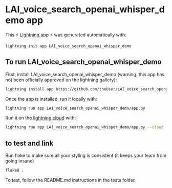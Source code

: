 # LAI_voice_search_openai_whisper_demo app

This ⚡ [Lightning app](lightning.ai) ⚡ was generated automatically with:

```bash
lightning init app LAI_voice_search_openai_whisper_demo
```

## To run LAI_voice_search_openai_whisper_demo

First, install LAI_voice_search_openai_whisper_demo (warning: this app has not been officially approved on the lightning gallery):

```bash
lightning install app https://github.com/theUser/LAI_voice_search_openai_whisper_demo
```

Once the app is installed, run it locally with:

```bash
lightning run app LAI_voice_search_openai_whisper_demo/app.py
```

Run it on the [lightning cloud](lightning.ai) with:

```bash
lightning run app LAI_voice_search_openai_whisper_demo/app.py --cloud
```

## to test and link

Run flake to make sure all your styling is consistent (it keeps your team from going insane)

```bash
flake8 .
```

To test, follow the README.md instructions in the tests folder.

